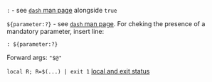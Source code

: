 `:` - see [`dash` man page](http://sources.debian.net/src/dash/0.5.7-4/src/dash.1/#L1093) alongside `true`

`${parameter:?}` - see [`dash` man page](http://sources.debian.net/src/dash/0.5.7-4/src/dash.1/#L916-920).
For cheking the presence of a mandatory parameter, insert line:
```
: ${parameter:?}
```

Forward args: `"$@"`

`local R; R=$(...) | exit 1` [local and exit status](http://tldp.org/LDP/abs/html/localvar.html#EXITVALANOMALY01)
